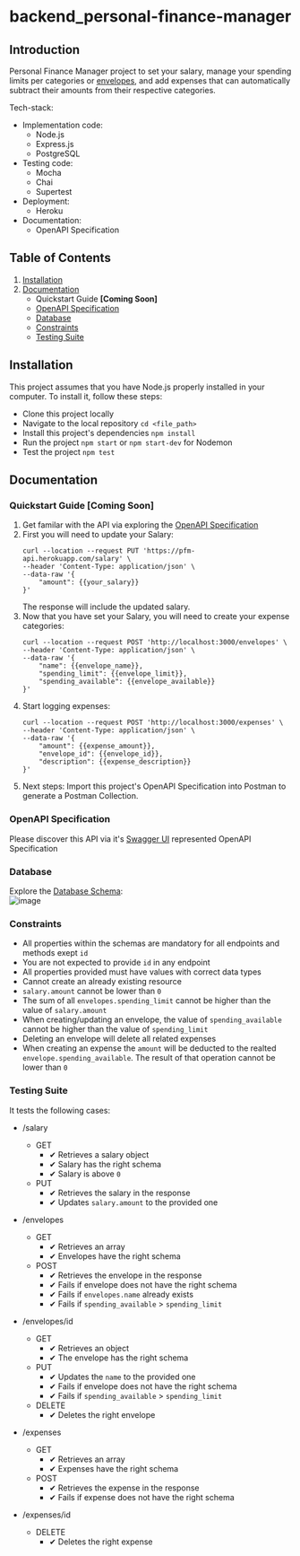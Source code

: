 # backend_personal-finance-manager

## Introduction

Personal Finance Manager project to set your salary, manage your spending limits per categories or [envelopes](https://www.thebalance.com/what-is-envelope-budgeting-1293682), and add expenses that can automatically subtract their amounts from their respective categories.  

Tech-stack: 
 * Implementation code:
    * Node.js 
    * Express.js
    * PostgreSQL
 * Testing code:
    * Mocha
    * Chai
    * Supertest
 * Deployment:
    * Heroku 
 * Documentation:
    * OpenAPI Specification

## Table of Contents

1. [Installation](#installation)
2. [Documentation](#documentation)
   * Quickstart Guide __[Coming Soon]__
   * [OpenAPI Specification](#openapi-specification)
   * [Database](#database)
   * [Constraints](#constraints)
   * [Testing Suite](#testing-suite)

## Installation

This project assumes that you have Node.js properly installed in your computer.
To install it, follow these steps:
 * Clone this project locally
 * Navigate to the local repository `cd <file_path>`
 * Install this project's dependencies `npm install`
 * Run the project `npm start` or `npm start-dev` for Nodemon
 * Test the project `npm test` 

## Documentation

### Quickstart Guide __[Coming Soon]__

1. Get familar with the API via exploring the [OpenAPI Specification](#openapi-specification)
2. First you will need to update your Salary:
   ```
   curl --location --request PUT 'https://pfm-api.herokuapp.com/salary' \
   --header 'Content-Type: application/json' \
   --data-raw '{
       "amount": {{your_salary}}
   }'
   ```
   The response will include the updated salary.
3. Now that you have set your Salary, you will need to create your expense categories:
   ```
   curl --location --request POST 'http://localhost:3000/envelopes' \
   --header 'Content-Type: application/json' \
   --data-raw '{
       "name": {{envelope_name}},
       "spending_limit": {{envelope_limit}},
       "spending_available": {{envelope_available}}
   }'
   ```
4. Start logging expenses:
   ```
   curl --location --request POST 'http://localhost:3000/expenses' \
   --header 'Content-Type: application/json' \
   --data-raw '{
       "amount": {{expense_amount}},
       "envelope_id": {{envelope_id}},
       "description": {{expense_description}}
   }'
   ```
5. Next steps: Import this project's OpenAPI Specification into Postman to generate a Postman Collection.

### OpenAPI Specification

Please discover this API via it's [Swagger UI](https://pfm-api.herokuapp.com/ui/) represented OpenAPI Specification

### Database

Explore the [Database Schema](https://dbdiagram.io/d/62b8326969be0b672c421b5d):  
![image](https://user-images.githubusercontent.com/63936366/179350799-3e0cbb19-a7de-474d-be84-e4cb92d3d7e3.png)

### Constraints

* All properties within the schemas are mandatory for all endpoints and methods exept `id`
* You are not expected to provide `id` in any endpoint
* All properties provided must have values with correct data types
* Cannot create an already existing resource
* `salary.amount` cannot be lower than `0`
* The sum of all `envelopes.spending_limit` cannot be higher than the value of `salary.amount`
* When creating/updating an envelope, the value of `spending_available` cannot be higher than the value of `spending_limit`
* Deleting an envelope will delete all related expenses
* When creating an expense the `amount` will be deducted to the realted `envelope.spending_available`. The result of that operation cannot be lower than `0`

### Testing Suite

It tests the following cases:  
* /salary  
   * GET  
     * ✔ Retrieves a salary object  
     * ✔ Salary has the right schema  
     * ✔ Salary is above `0`  
   * PUT  
     * ✔ Retrieves the salary in the response  
     * ✔ Updates `salary.amount` to the provided one  

* /envelopes  
   * GET  
     * ✔ Retrieves an array  
     * ✔ Envelopes have the right schema  
   * POST  
     * ✔ Retrieves the envelope in the response  
     * ✔ Fails if envelope does not have the right schema  
     * ✔ Fails if `envelopes.name` already exists  
     * ✔ Fails if `spending_available` > `spending_limit`  

* /envelopes/id  
   * GET  
     * ✔ Retrieves an object  
     * ✔ The envelope has the right schema  
   * PUT  
     * ✔ Updates the `name` to the provided one  
     * ✔ Fails if envelope does not have the right schema  
     * ✔ Fails if `spending_available` > `spending_limit`  
   * DELETE  
     * ✔ Deletes the right envelope  

* /expenses  
   * GET  
     * ✔ Retrieves an array  
     * ✔ Expenses have the right schema  
   * POST  
     * ✔ Retrieves the expense in the response  
     * ✔ Fails if expense does not have the right schema  

* /expenses/id  
   * DELETE  
     * ✔ Deletes the right expense  
